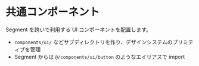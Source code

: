 # 共通コンポーネント

Segment を跨いで利用する UI コンポーネントを配置します。

- `components/ui/` などサブディレクトリを作り、デザインシステムのプリミティブを管理
- Segment からは `@/components/ui/button` のようなエイリアスで import
